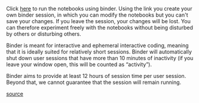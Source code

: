 Click [here](https://mybinder.org/v2/gh/kwh40/notebooks/master) to run the notebooks using binder. Using the link you create your own binder session, in which you can modify the notebooks but you can't save your changes. If you leave the session, your changes will be lost. You can therefore experiment freely with the notebooks without being disturbed by others or disturbing others.

Binder is meant for interactive and ephemeral interactive coding, meaning that it is ideally suited for relatively short sessions. Binder will automatically shut down user sessions that have more than 10 minutes of inactivity (if you leave your window open, this will be counted as “activity”).

Binder aims to provide at least 12 hours of session time per user session. Beyond that, we cannot guarantee that the session will remain running. 

[source](https://mybinder.readthedocs.io/en/latest/faq.html)